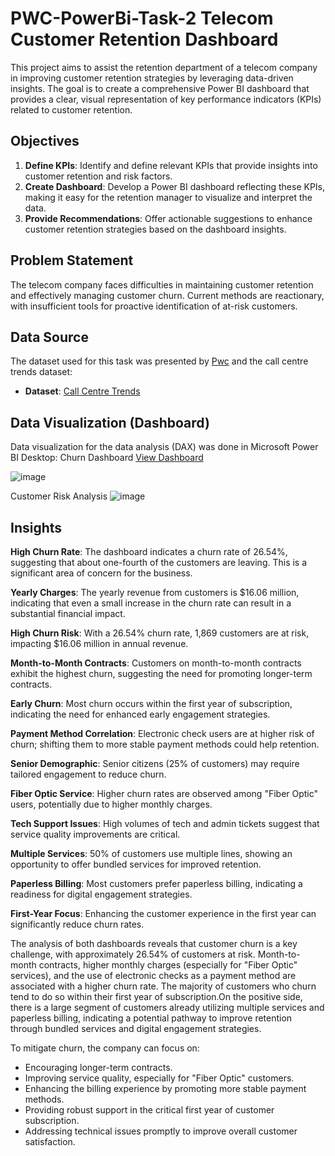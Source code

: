 
# PWC-PowerBi-Task-2 Telecom Customer Retention Dashboard


 This project aims to assist the retention department of a telecom company in improving customer retention strategies by leveraging data-driven insights. The goal is to create a comprehensive Power BI dashboard that provides a clear, visual representation of key performance indicators (KPIs) related to customer retention.

## Objectives

1. **Define KPIs**: Identify and define relevant KPIs that provide insights into customer retention and risk factors.
2. **Create Dashboard**: Develop a Power BI dashboard reflecting these KPIs, making it easy for the retention manager to visualize and interpret the data.
3. **Provide Recommendations**: Offer actionable suggestions to enhance customer retention strategies based on the dashboard insights.

 ## Problem Statement
The telecom company faces difficulties in maintaining customer retention and effectively managing customer churn. Current methods are reactionary, with insufficient tools for proactive identification of at-risk customers.

## Data Source

The dataset used for this task was presented by [Pwc](https://www.pwc.com) and the call centre trends dataset:

- **Dataset**: [Call Centre Trends](calldata.xlsx)


## Data Visualization (Dashboard)

Data visualization for the data analysis (DAX) was done in Microsoft Power BI Desktop:
Churn Dashboard
[View Dashboard](https://github.com/BhavishaKulal/PWC-PowerBi-Task-2/blob/main/retention_customer.pbix)

![image](https://github.com/user-attachments/assets/4b4c1c98-e72d-4138-9612-5dbecc4dacd5)



Customer Risk Analysis
![image](https://github.com/user-attachments/assets/5d7fb75c-3641-4694-95a0-dca1cda3ccd1)


  
## Insights
**High Churn Rate**: The dashboard indicates a churn rate of 26.54%, suggesting that about one-fourth of the customers are leaving. This is a significant area of concern for the business.

**Yearly Charges**: The yearly revenue from customers is $16.06 million, indicating that even a small increase in the churn rate can result in a substantial financial impact.

**High Churn Risk**: With a 26.54% churn rate, 1,869 customers are at risk, impacting $16.06 million in annual revenue.

**Month-to-Month Contracts**: Customers on month-to-month contracts exhibit the highest churn, suggesting the need for promoting longer-term contracts.

**Early Churn**: Most churn occurs within the first year of subscription, indicating the need for enhanced early engagement strategies.

**Payment Method Correlation**: Electronic check users are at higher risk of churn; shifting them to more stable payment methods could help retention.

**Senior Demographic**: Senior citizens (25% of customers) may require tailored engagement to reduce churn.

**Fiber Optic Service**: Higher churn rates are observed among "Fiber Optic" users, potentially due to higher monthly charges.

**Tech Support Issues**: High volumes of tech and admin tickets suggest that service quality improvements are critical.

**Multiple Services**: 50% of customers use multiple lines, showing an opportunity to offer bundled services for improved retention.

**Paperless Billing**: Most customers prefer paperless billing, indicating a readiness for digital engagement strategies.

**First-Year Focus**: Enhancing the customer experience in the first year can significantly reduce churn rates.

The analysis of both dashboards reveals that customer churn is a key challenge, with approximately 26.54% of customers at risk. Month-to-month contracts, higher monthly charges (especially for "Fiber Optic" services), and the use of electronic checks as a payment method are associated with a higher churn rate. The majority of customers who churn tend to do so within their first year of subscription.On the positive side, there is a large segment of customers already utilizing multiple services and paperless billing, indicating a potential pathway to improve retention through bundled services and digital engagement strategies.

To mitigate churn, the company can focus on:

* Encouraging longer-term contracts.
* Improving service quality, especially for "Fiber Optic" customers.
* Enhancing the billing experience by promoting more stable payment methods.
* Providing robust support in the critical first year of customer subscription.
* Addressing technical issues promptly to improve overall customer satisfaction.


